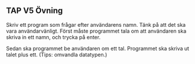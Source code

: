 ## TAP V5 Övning
Skriv ett program som frågar efter användarens namn. Tänk på att det ska vara användarvänligt. Först måste programmet tala om att användaren ska skriva in ett namn, och trycka på enter.

Sedan ska programmet be användaren om ett tal. Programmet ska skriva ut talet plus ett. (Tips: omvandla datatypen.)

